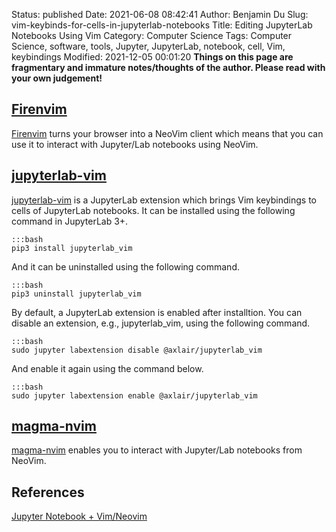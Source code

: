 Status: published
Date: 2021-06-08 08:42:41
Author: Benjamin Du
Slug: vim-keybinds-for-cells-in-jupyterlab-notebooks
Title: Editing JupyterLab Notebooks Using Vim
Category: Computer Science
Tags: Computer Science, software, tools, Jupyter, JupyterLab, notebook, cell, Vim, keybindings
Modified: 2021-12-05 00:01:20
**Things on this page are fragmentary and immature notes/thoughts of the author. Please read with your own judgement!**

## [Firenvim](https://github.com/glacambre/firenvim)
[Firenvim](https://github.com/glacambre/firenvim)
turns your browser into a NeoVim client
which means that you can use it to interact with Jupyter/Lab notebooks using NeoVim.

## [jupyterlab-vim](https://github.com/jwkvam/jupyterlab-vim)
[jupyterlab-vim](https://github.com/jwkvam/jupyterlab-vim)
is a JupyterLab extension which brings Vim keybindings to cells of JupyterLab notebooks.
It can be installed using the following command in JupyterLab 3+.

    :::bash
    pip3 install jupyterlab_vim

And it can be uninstalled using the following command.

    :::bash
    pip3 uninstall jupyterlab_vim

By default, 
a JupyterLab extension is enabled after installtion.
You can disable an extension, 
e.g., jupyterlab_vim, using the following command. 

    :::bash
    sudo jupyter labextension disable @axlair/jupyterlab_vim

And enable it again using the command below.

    :::bash
    sudo jupyter labextension enable @axlair/jupyterlab_vim

## [magma-nvim](https://github.com/dccsillag/magma-nvim)
[magma-nvim](https://github.com/dccsillag/magma-nvim)
enables you to interact with Jupyter/Lab notebooks from NeoVim.

## References 

[Jupyter Notebook + Vim/Neovim](https://alpha2phi.medium.com/jupyter-notebook-vim-neovim-c2d67d56d563)


